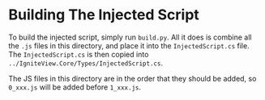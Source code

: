 # Building The Injected Script
To build the injected script, simply run `build.py`.
All it does is combine all the `.js` files in this directory, and place it into the `InjectedScript.cs` file.
The `InjectedScript.cs` is then copied into `../IgniteView.Core/Types/InjectedScript.cs`.

The JS files in this directory are in the order that they should be added, so `0_xxx.js` will be added before `1_xxx.js`.